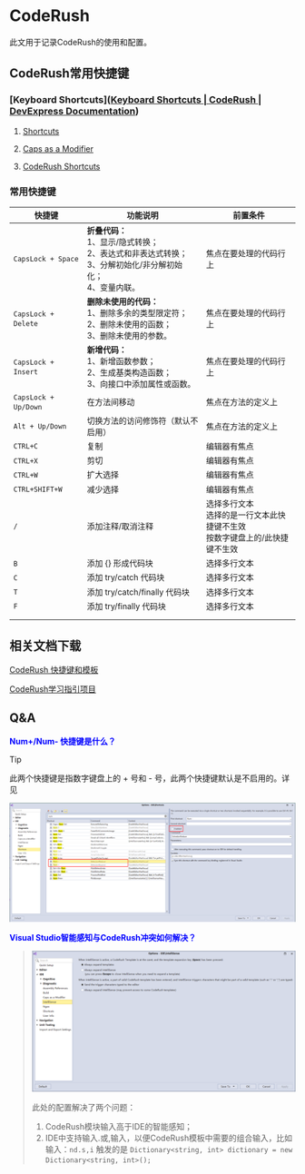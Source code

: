 # CodeRush

此文用于记录CodeRush的使用和配置。

## CodeRush常用快捷键

### [Keyboard Shortcuts]([Keyboard Shortcuts | CodeRush | DevExpress Documentation](https://docs.devexpress.com/CodeRushForRoslyn/403630/getting-started/keyboard-shortcuts))

1. [Shortcuts](https://docs.devexpress.com/CodeRushForRoslyn/403628/getting-started/keyboard-shortcuts/shortcuts)

2. [Caps as a Modifier](https://docs.devexpress.com/CodeRushForRoslyn/403629/getting-started/keyboard-shortcuts/caps-as-a-modifier)

3. [CodeRush Shortcuts](https://docs.devexpress.com/CodeRushForRoslyn/401983/getting-started/keyboard-shortcuts/coderush-shortcuts)

### 常用快捷键

| 快捷键               | 功能说明                                                     | 前置条件                                                     |
| -------------------- | ------------------------------------------------------------ | ------------------------------------------------------------ |
| `CapsLock + Space`   | **折叠代码：**<br />1、显示/隐式转换；<br />2、表达式和非表达式转换；<br />3、分解初始化/非分解初始化；<br />4、变量内联。 | 焦点在要处理的代码行上                                       |
| `CapsLock + Delete`  | **删除未使用的代码：**<br />1、删除多余的类型限定符；<br />2、删除未使用的函数；<br />3、删除未使用的参数。 | 焦点在要处理的代码行上                                       |
| `CapsLock + Insert`  | **新增代码：**<br />1、新增函数参数；<br />2、生成基类构造函数；<br />3、向接口中添加属性或函数。 | 焦点在要处理的代码行上                                       |
| `CapsLock + Up/Down` | 在方法间移动                                                 | 焦点在方法的定义上                                           |
| `Alt + Up/Down`      | 切换方法的访问修饰符（默认不启用）                           | 焦点在方法的定义上                                           |
| `CTRL+C`             | 复制                                                         | 编辑器有焦点                                                 |
| `CTRL+X`             | 剪切                                                         | 编辑器有焦点                                                 |
| `CTRL+W`             | 扩大选择                                                     | 编辑器有焦点                                                 |
| `CTRL+SHIFT+W`       | 减少选择                                                     | 编辑器有焦点                                                 |
| `/`                  | 添加注释/取消注释                                            | 选择多行文本<br />选择的是一行文本此快捷键不生效<br />按数字键盘上的/此快捷键不生效 |
| `B`                  | 添加 {} 形成代码块                                           | 选择多行文本                                                 |
| `C`                  | 添加 try/catch 代码块                                        | 选择多行文本                                                 |
| `T`                  | 添加 try/catch/finally 代码块                                | 选择多行文本                                                 |
| `F`                  | 添加 try/finally 代码块                                      | 选择多行文本                                                 |
|                      |                                                              |                                                              |
|                      |                                                              |                                                              |



## 相关文档下载

[CodeRush 快捷键和模板](./CodeRush/CodeRushShortcutsAndTemplates.pdf)

[CodeRush学习指引项目](./CodeRush/LearningSolution.rar)

## Q&A

<span style="color:blue;font-weight:bold;">Num+/Num- 快捷键是什么？</span>

> [!TIP]
>
> 此两个快捷键是指数字键盘上的 + 号和 - 号，此两个快捷键默认是不启用的。详见
>
> ![image-20240528190805491](../Images/CodeRush/image-20240528190805491.png)

<span style="color:blue;font-weight:bold;">Visual Studio智能感知与CodeRush冲突如何解决？</span>

> ![image-20240529182001720](Images/CodeRush/image-20240529182001720.png)
>
> 此处的配置解决了两个问题：
>
> 1. CodeRush模块输入高于IDE的智能感知；
> 2. IDE中支持输入.或,输入，以便CodeRush模板中需要的组合输入，比如输入：`nd.s,i` 触发的是 `Dictionary<string, int> dictionary = new Dictionary<string, int>();`

